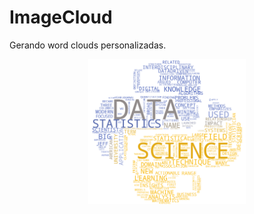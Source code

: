 # ImageCloud

Gerando word clouds personalizadas.
<p align="center">
  <img alt="BeTheHero" src="https://github.com/luisERH/ImageCloud/blob/main/wordcloud.png" width="50%">
</p>
